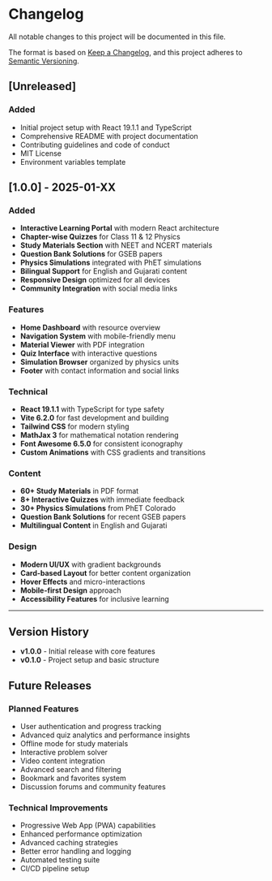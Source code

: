 # Changelog

All notable changes to this project will be documented in this file.

The format is based on [Keep a Changelog](https://keepachangelog.com/en/1.0.0/),
and this project adheres to [Semantic Versioning](https://semver.org/spec/v2.0.0.html).

## [Unreleased]

### Added
- Initial project setup with React 19.1.1 and TypeScript
- Comprehensive README with project documentation
- Contributing guidelines and code of conduct
- MIT License
- Environment variables template

## [1.0.0] - 2025-01-XX

### Added
- **Interactive Learning Portal** with modern React architecture
- **Chapter-wise Quizzes** for Class 11 & 12 Physics
- **Study Materials Section** with NEET and NCERT materials
- **Question Bank Solutions** for GSEB papers
- **Physics Simulations** integrated with PhET simulations
- **Bilingual Support** for English and Gujarati content
- **Responsive Design** optimized for all devices
- **Community Integration** with social media links

### Features
- **Home Dashboard** with resource overview
- **Navigation System** with mobile-friendly menu
- **Material Viewer** with PDF integration
- **Quiz Interface** with interactive questions
- **Simulation Browser** organized by physics units
- **Footer** with contact information and social links

### Technical
- **React 19.1.1** with TypeScript for type safety
- **Vite 6.2.0** for fast development and building
- **Tailwind CSS** for modern styling
- **MathJax 3** for mathematical notation rendering
- **Font Awesome 6.5.0** for consistent iconography
- **Custom Animations** with CSS gradients and transitions

### Content
- **60+ Study Materials** in PDF format
- **8+ Interactive Quizzes** with immediate feedback
- **30+ Physics Simulations** from PhET Colorado
- **Question Bank Solutions** for recent GSEB papers
- **Multilingual Content** in English and Gujarati

### Design
- **Modern UI/UX** with gradient backgrounds
- **Card-based Layout** for better content organization
- **Hover Effects** and micro-interactions
- **Mobile-first Design** approach
- **Accessibility Features** for inclusive learning

---

## Version History

- **v1.0.0** - Initial release with core features
- **v0.1.0** - Project setup and basic structure

## Future Releases

### Planned Features
- User authentication and progress tracking
- Advanced quiz analytics and performance insights
- Offline mode for study materials
- Interactive problem solver
- Video content integration
- Advanced search and filtering
- Bookmark and favorites system
- Discussion forums and community features

### Technical Improvements
- Progressive Web App (PWA) capabilities
- Enhanced performance optimization
- Advanced caching strategies
- Better error handling and logging
- Automated testing suite
- CI/CD pipeline setup